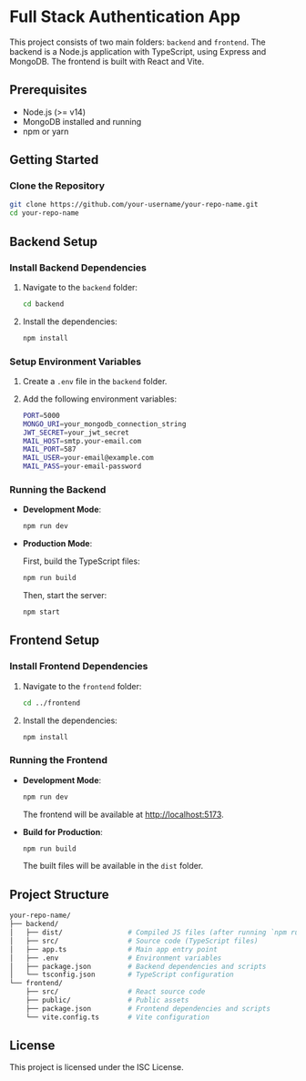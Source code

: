 
# Full Stack Authentication App

This project consists of two main folders: `backend` and `frontend`. The backend is a Node.js application with TypeScript, using Express and MongoDB. The frontend is built with React and Vite.

## Prerequisites

- Node.js (>= v14)
- MongoDB installed and running
- npm or yarn

## Getting Started

### Clone the Repository

```bash
git clone https://github.com/your-username/your-repo-name.git
cd your-repo-name
```

## Backend Setup

### Install Backend Dependencies

1. Navigate to the `backend` folder:

   ```bash
   cd backend
   ```

2. Install the dependencies:

   ```bash
   npm install
   ```

### Setup Environment Variables

1. Create a `.env` file in the `backend` folder.
2. Add the following environment variables:

   ```bash
   PORT=5000
   MONGO_URI=your_mongodb_connection_string
   JWT_SECRET=your_jwt_secret
   MAIL_HOST=smtp.your-email.com
   MAIL_PORT=587
   MAIL_USER=your-email@example.com
   MAIL_PASS=your-email-password
   ```

### Running the Backend

- **Development Mode**:

  ```bash
  npm run dev
  ```

- **Production Mode**:

  First, build the TypeScript files:

  ```bash
  npm run build
  ```

  Then, start the server:

  ```bash
  npm start
  ```

## Frontend Setup

### Install Frontend Dependencies

1. Navigate to the `frontend` folder:

   ```bash
   cd ../frontend
   ```

2. Install the dependencies:

   ```bash
   npm install
   ```

### Running the Frontend

- **Development Mode**:

  ```bash
  npm run dev
  ```

  The frontend will be available at [http://localhost:5173](http://localhost:5173).

- **Build for Production**:

  ```bash
  npm run build
  ```

  The built files will be available in the `dist` folder.

## Project Structure

```bash
your-repo-name/
├── backend/
│   ├── dist/                # Compiled JS files (after running `npm run build`)
│   ├── src/                 # Source code (TypeScript files)
│   ├── app.ts               # Main app entry point
│   ├── .env                 # Environment variables
│   ├── package.json         # Backend dependencies and scripts
│   └── tsconfig.json        # TypeScript configuration
└── frontend/
    ├── src/                 # React source code
    ├── public/              # Public assets
    ├── package.json         # Frontend dependencies and scripts
    └── vite.config.ts       # Vite configuration
```

## License

This project is licensed under the ISC License.
